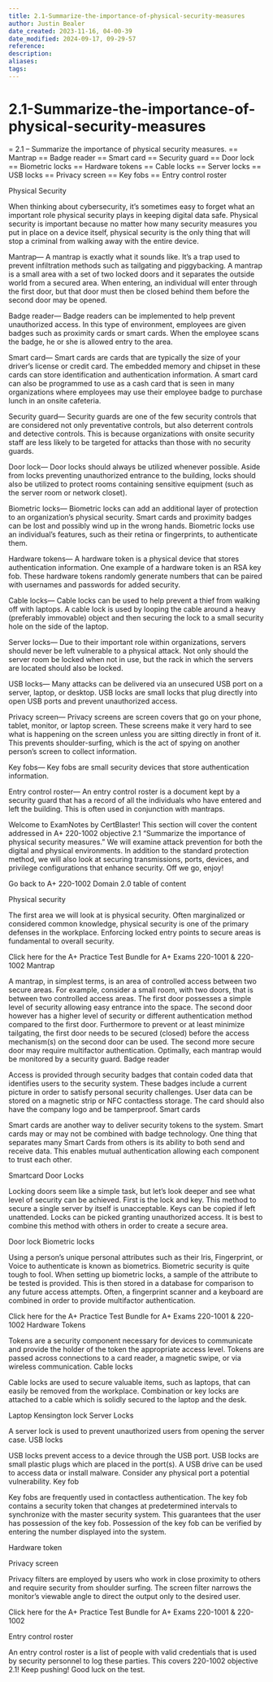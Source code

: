 ```yaml
---
title: 2.1-Summarize-the-importance-of-physical-security-measures
author: Justin Bealer
date_created: 2023-11-16, 04-00-39
date_modified: 2024-09-17, 09-29-57
reference: 
description: 
aliases: 
tags: 
---
```

# 2.1-Summarize-the-importance-of-physical-security-measures
= 2.1 – Summarize the importance of physical security measures.
== Mantrap
== Badge reader
== Smart card
== Security guard
== Door lock
== Biometric locks
== Hardware tokens
== Cable locks
== Server locks
== USB locks
== Privacy screen
== Key fobs
== Entry control roster

Physical Security

When thinking about cybersecurity, it’s sometimes easy to forget what an important role physical security plays in keeping digital data safe. Physical security is important because no matter how many security measures you put in place on a device itself, physical security is the only thing that will stop a criminal from walking away with the entire device.

Mantrap— A mantrap is exactly what it sounds like. It’s a trap used to prevent infiltration methods such as tailgating and piggybacking. A mantrap is a small area with a set of two locked doors and it separates the outside world from a secured area. When entering, an individual will enter through the first door, but that door must then be closed behind them before the second door may be opened.

Badge reader— Badge readers can be implemented to help prevent unauthorized access. In this type of environment, employees are given badges such as proximity cards or smart cards. When the employee scans the badge, he or she is allowed entry to the area.

Smart card— Smart cards are cards that are typically the size of your driver’s license or credit card. The embedded memory and chipset in these cards can store identification and authentication information. A smart card can also be programmed to use as a cash card that is seen in many organizations where employees may use their employee badge to purchase lunch in an onsite cafeteria.

Security guard— Security guards are one of the few security controls that are considered not only preventative controls, but also deterrent controls and detective controls. This is because organizations with onsite security staff are less likely to be targeted for attacks than those with no security guards.

Door lock— Door locks should always be utilized whenever possible. Aside from locks preventing unauthorized entrance to the building, locks should also be utilized to protect rooms containing sensitive equipment (such as the server room or network closet).

Biometric locks— Biometric locks can add an additional layer of protection to an organization’s physical security. Smart cards and proximity badges can be lost and possibly wind up in the wrong hands. Biometric locks use an individual’s features, such as their retina or fingerprints, to authenticate them.

Hardware tokens— A hardware token is a physical device that stores authentication information. One example of a hardware token is an RSA key fob. These hardware tokens randomly generate numbers that can be paired with usernames and passwords for added security.

Cable locks— Cable locks can be used to help prevent a thief from walking off with laptops. A cable lock is used by looping the cable around a heavy (preferably immovable) object and then securing the lock to a small security hole on the side of the laptop.

Server locks— Due to their important role within organizations, servers should never be left vulnerable to a physical attack. Not only should the server room be locked when not in use, but the rack in which the servers are located should also be locked.

USB locks— Many attacks can be delivered via an unsecured USB port on a server, laptop, or desktop. USB locks are small locks that plug directly into open USB ports and prevent unauthorized access.

Privacy screen— Privacy screens are screen covers that go on your phone, tablet, monitor, or laptop screen. These screens make it very hard to see what is happening on the screen unless you are sitting directly in front of it. This prevents shoulder-surfing, which is the act of spying on another person’s screen to collect information.

Key fobs— Key fobs are small security devices that store authentication information.

Entry control roster— An entry control roster is a document kept by a security guard that has a record of all the individuals who have entered and left the building. This is often used in conjunction with mantraps.


Welcome to ExamNotes by CertBlaster! This section will cover the content addressed in A+ 220-1002 objective 2.1 “Summarize the importance of physical security measures.” We will examine attack prevention for both the digital and physical environments. In addition to the standard protection method, we will also look at securing transmissions, ports, devices, and privilege configurations that enhance security. Off we go, enjoy!

Go back to A+ 220-1002 Domain 2.0 table of content

Physical security

The first area we will look at is physical security. Often marginalized or considered common knowledge, physical security is one of the primary defenses in the workplace. Enforcing locked entry points to secure areas is fundamental to overall security.

Click here for the A+ Practice Test Bundle for A+ Exams 220-1001 & 220-1002
Mantrap

A mantrap, in simplest terms, is an area of controlled access between two secure areas. For example, consider a small room, with two doors, that is between two controlled access areas. The first door possesses a simple level of security allowing easy entrance into the space. The second door however has a higher level of security or different authentication method compared to the first door. Furthermore to prevent or at least minimize tailgating, the first door needs to be secured (closed) before the access mechanism(s) on the second door can be used.  The second more secure door may require multifactor authentication. Optimally, each mantrap would be monitored by a security guard.
Badge reader

Access is provided through security badges that contain coded data that identifies users to the security system. These badges include a current picture in order to satisfy personal security challenges. User data can be stored on a magnetic strip or NFC contactless storage. The card should also have the company logo and be tamperproof.
Smart cards

Smart cards are another way to deliver security tokens to the system. Smart cards may or may not be combined with badge technology. One thing that separates many Smart Cards from others is its ability to both send and receive data. This enables mutual authentication allowing each component to trust each other.

Smartcard
Door Locks

Locking doors seem like a simple task, but let’s look deeper and see what level of security can be achieved. First is the lock and key. This method to secure a single server by itself is unacceptable. Keys can be copied if left unattended. Locks can be picked granting unauthorized access. It is best to combine this method with others in order to create a secure area.

Door lock
Biometric locks

Using a person’s unique personal attributes such as their Iris, Fingerprint, or Voice to authenticate is known as biometrics. Biometric security is quite tough to fool. When setting up biometric locks, a sample of the attribute to be tested is provided. This is then stored in a database for comparison to any future access attempts. Often, a fingerprint scanner and a keyboard are combined in order to provide multifactor authentication.

Click here for the A+ Practice Test Bundle for A+ Exams 220-1001 & 220-1002
Hardware Tokens

Tokens are a security component necessary for devices to communicate and provide the holder of the token the appropriate access level. Tokens are passed across connections to a card reader, a magnetic swipe, or via wireless communication.
Cable locks

Cable locks are used to secure valuable items, such as laptops, that can easily be removed from the workplace. Combination or key locks are attached to a cable which is solidly secured to the laptop and the desk.

Laptop Kensington lock
Server Locks

A server lock is used to prevent unauthorized users from opening the server case.
USB locks

USB locks prevent access to a device through the USB port. USB locks are small plastic plugs which are placed in the port(s). A USB drive can be used to access data or install malware. Consider any physical port a potential vulnerability.
Key fob

Key fobs are frequently used in contactless authentication. The key fob contains a security token that changes at predetermined intervals to synchronize with the master security system. This guarantees that the user has possession of the key fob. Possession of the key fob can be verified by entering the number displayed into the system.

Hardware token

Privacy screen

Privacy filters are employed by users who work in close proximity to others and require security from shoulder surfing. The screen filter narrows the monitor’s viewable angle to direct the output only to the desired user.

Click here for the A+ Practice Test Bundle for A+ Exams 220-1001 & 220-1002

Entry control roster

An entry control roster is a list of people with valid credentials that is used by security personnel to log these parties. This covers 220-1002 objective 2.1! Keep pushing! Good luck on the test.
